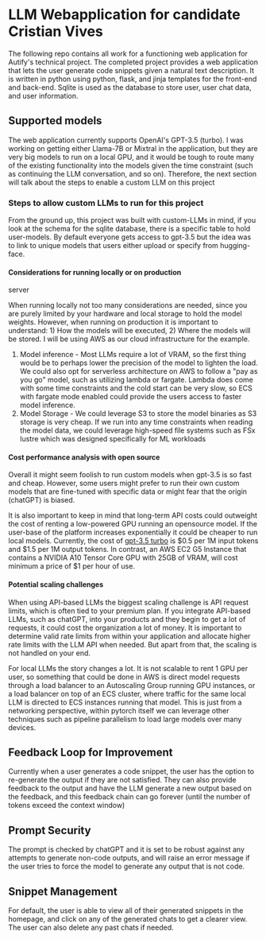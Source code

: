 # LLM Webapplication for candidate Cristian Vives

The following repo contains all work for a functioning web
application for Autify's technical project. The completed
project provides a web application that lets the user
generate code snippets given a natural text description. It
is written in python using python, flask, and jinja
templates for the front-end and back-end. Sqlite is used as
the database to store user, user chat data, and user
information.

## Supported models

The web application currently supports OpenAI's GPT-3.5
(turbo). I was working on getting either Llama-7B or Mixtral
in the application, but they are very big models to run on a
local GPU, and it would be tough to route many of the
existing functionality into the models given the time
constraint (such as continuing the LLM conversation, and so
on). Therefore, the next section will talk about the steps
to enable a custom LLM on this project

### Steps to allow custom LLMs to run for this project

From the ground up, this project was built with custom-LLMs
in mind, if you look at the schema for the sqlite database,
there is a specific table to hold user-models. By default
everyone gets access to gpt-3.5 but the idea was to link to
unique models that users either upload or specify from
hugging-face.

#### Considerations for running locally or on production
server

When running locally not too many considerations are needed,
since you are purely limited by your hardware and local
storage to hold the model weights. However, when running on
production it is important to understand: 1) How the models
will be executed, 2) Where the models will be stored. I will
be using AWS as our cloud infrastructure for the example.

1. Model inference - Most LLMs require a lot of VRAM, so the
   first thing would be to perhaps lower the precision of
   the model to lighten the load. We could also opt for
   serverless architecture on AWS to follow a "pay as you
   go" model, such as utilizing lambda or fargate. Lambda
   does come with some time constraints and the cold start
   can be very slow, so ECS with fargate mode enabled could
   provide the users access to faster model inference.
2. Model Storage - We could leverage S3 to store the model
   binaries as S3 storage is very cheap. If we run into any
   time constraints when reading the model data, we could
   leverage high-speed file systems such as FSx lustre which
   was designed specifically for ML workloads

#### Cost performance analysis with open source

Overall it might seem foolish to run custom models when
gpt-3.5 is so fast and cheap. However, some users might
prefer to run their own custom models that are fine-tuned
with specific data or might fear that the origin (chatGPT)
is biased.

It is also important to keep in mind that long-term API
costs could outweight the cost of renting a low-powered GPU
running an opensource model. If the user-base of the
platform increases exponentially it could be cheaper to run
local models. Currently, the cost of [gpt-3.5
turbo](https://openai.com/pricing) is $0.5 per 1M input
tokens and $1.5 per 1M output tokens. In contrast, an AWS
EC2 G5 Instance that contains a NVIDIA A10 Tensor Core GPU
with 25GB of VRAM, will cost minimum a price of $1 per hour
of use.

#### Potential scaling challenges

When using API-based LLMs the biggest scaling challenge is
API request limits, which is often tied to your premium
plan. If you integrate API-based LLMs, such as chatGPT, into
your products and they begin to get a lot of requests, it
could cost the organization a lot of money. It is important
to determine valid rate limits from within your application
and allocate higher rate limits with the LLM API when
needed. But apart from that, the scaling is not handled on
your end.

For local LLMs the story changes a lot. It is not scalable
to rent 1 GPU per user, so something that could be done in
AWS is direct model requests through a load balancer to an
Autoscaling Group running GPU instances, or a load
balancer on top of an ECS cluster, where traffic for the
same local LLM is directed to ECS instances running that
model. This is just from a networking perspective, within
pytorch itself we can leverage other techniques such as
pipeline parallelism to load large models over many devices.

## Feedback Loop for Improvement

Currently when a user generates a code snippet, the user has
the option to re-generate the output if they are not
satisfied. They can also provide feedback to the output and
have the LLM generate a new output based on the feedback,
and this feedback chain can go forever (until the number of
tokens exceed the context window)

## Prompt Security

The prompt is checked by chatGPT and it is set to be robust
against any attempts to generate non-code outputs, and will
raise an error message if the user tries to force the model
to generate any output that is not code.

## Snippet Management

For default, the user is able to view all of their generated
snippets in the homepage, and click on any of the generated
chats to get a clearer view. The user can also delete any
past chats if needed.


